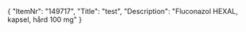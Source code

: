 {
  "ItemNr": "149717",
  "Title": "test",
  "Description": "Fluconazol HEXAL, kapsel, hård 100 mg"
}